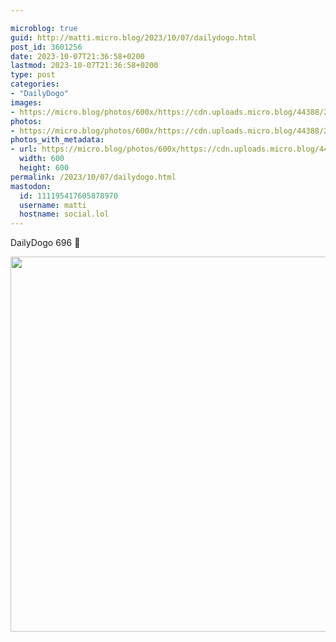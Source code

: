 ```yaml
---

microblog: true
guid: http://matti.micro.blog/2023/10/07/dailydogo.html
post_id: 3601256
date: 2023-10-07T21:36:58+0200
lastmod: 2023-10-07T21:36:58+0200
type: post
categories:
- "DailyDogo"
images:
- https://micro.blog/photos/600x/https://cdn.uploads.micro.blog/44388/2023/372bd7fb09ba4f9485ab7421dbd8fff1.jpg
photos:
- https://micro.blog/photos/600x/https://cdn.uploads.micro.blog/44388/2023/372bd7fb09ba4f9485ab7421dbd8fff1.jpg
photos_with_metadata:
- url: https://micro.blog/photos/600x/https://cdn.uploads.micro.blog/44388/2023/372bd7fb09ba4f9485ab7421dbd8fff1.jpg
  width: 600
  height: 600
permalink: /2023/10/07/dailydogo.html
mastodon:
  id: 111195417605878970
  username: matti
  hostname: social.lol
---
```

DailyDogo 696 🐶

<img src="https://micro.blog/photos/600x/https://blog.martin-haehnel.de/uploads/2023/372bd7fb09ba4f9485ab7421dbd8fff1.jpg" width="600" height="600" alt="" />
